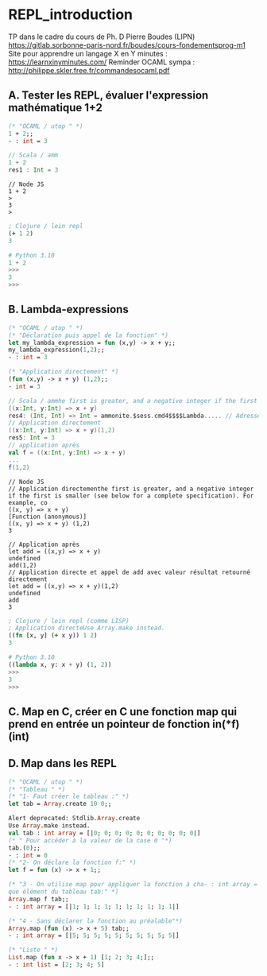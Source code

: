 # REPL_introduction
TP dans le cadre du cours de Ph. D Pierre Boudes (LIPN) https://gitlab.sorbonne-paris-nord.fr/boudes/cours-fondementsprog-m1
Site pour apprendre un langage X en Y minutes : https://learnxinyminutes.com/
Reminder OCAML sympa : http://philippe.skler.free.fr/commandesocaml.pdf
## A. Tester les REPL, évaluer l'expression mathématique 1+2

```ocaml
(* "OCAML / utop " *) 
1 + 2;;
- : int = 3
```
```scala
// Scala / amm
1 + 2
res1 : Int = 3
```
```node
// Node JS 
1 + 2
>
3
>
```
```clojure
; Clojure / lein repl 
(+ 1 2)
3
```
```python
# Python 3.10
1 + 2 
>>>
3
>>>
```
## B. Lambda-expressions 


```ocaml
(* "OCAML / utop " *) 
(* "Déclaration puis appel de la fonction" *) 
let my_lambda_expression = fun (x,y) -> x + y;;
my_lambda_expression(1,2);;
- : int = 3

(* "Application directement" *) 
(fun (x,y) -> x + y) (1,2);;
- int = 3
```

```scala
// Scala / ammhe first is greater, and a negative integer if the first is smaller (see below for a complete specification). For example, co
((x:Int, y:Int) => x + y)
res4: (Int, Int) => Int = ammonite.$sess.cmd4$$$$Lambda..... // Adresse, où la fonc est stockée la fonction dans le Byte code
// Application directement 
((x:Int, y:Int) => x + y)(1,2)
res5: Int = 3
// application après
val f = ((x:Int, y:Int) => x + y)
...
f(1,2)
```
```node
// Node JS
// Application directementhe first is greater, and a negative integer if the first is smaller (see below for a complete specification). For example, co
((x, y) => x + y) 
[Function (anonymous)]
((x, y) => x + y) (1,2)
3

// Application après
let add = ((x,y) => x + y)
undefined
add(1,2)
// Application directe et appel de add avec valeur résultat retourné directement
let add = ((x,y) => x + y)(1,2)
undefined
add
3
```
```clojure
; Clojure / lein repl (comme LISP)
; Application directeUse Array.make instead.
((fn [x, y] (+ x y)) 1 2)
3
```
```python
# Python 3.10
((lambda x, y: x + y) (1, 2))
>>>
3
>>>
```

## C. Map en C, créer en C une fonction map qui prend en entrée un pointeur de fonction in(*f)(int) 
## D. Map dans les REPL

```ocaml
(* "OCAML / utop " *) 
(* "Tableau " *) 
(* "1- Faut créer le tableau :" *) 
let tab = Array.create 10 0;;

Alert deprecated: Stdlib.Array.create
Use Array.make instead.
val tab : int array = [|0; 0; 0; 0; 0; 0; 0; 0; 0; 0|]
(* " Pour accéder à la valeur de la case 0 "*)
tab.(0);;
- : int = 0
(* "2- On déclare la fonction f:" *) 
let f = fun (x) -> x + 1;;

(* "3 - On utilise map pour appliquer la fonction à cha- : int array = [|1; 1; 1; 1; 1; 1; 1; 1; 1; 1|]
que élément du tableau tab:" *) 
Array.map f tab;;
- : int array = [|1; 1; 1; 1; 1; 1; 1; 1; 1; 1|]

(* "4 - Sans déclarer la fonction au préalable"*)
Array.map (fun (x) -> x + 5) tab;;
- : int array = [|5; 5; 5; 5; 5; 5; 5; 5; 5; 5|]

(* "Liste " *) 
List.map (fun x -> x + 1) [1; 2; 3; 4;];; 
- : int list = [2; 3; 4; 5]

```

